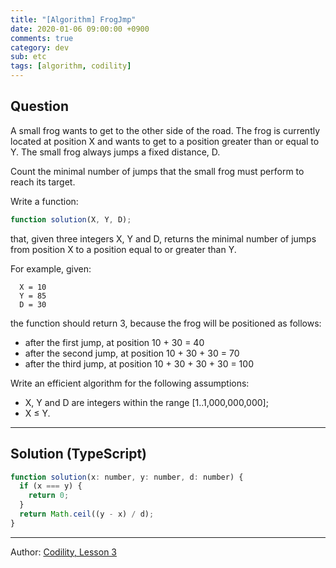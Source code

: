 ```yaml
---
title: "[Algorithm] FrogJmp"
date: 2020-01-06 09:00:00 +0900
comments: true
category: dev
sub: etc
tags: [algorithm, codility]
---
```


## Question
A small frog wants to get to the other side of the road. The frog is currently located at position X and wants to get to a position greater than or equal to Y. The small frog always jumps a fixed distance, D.

Count the minimal number of jumps that the small frog must perform to reach its target.

Write a function:

```js
function solution(X, Y, D);
```

that, given three integers X, Y and D, returns the minimal number of jumps from position X to a position equal to or greater than Y.

For example, given:

```
  X = 10
  Y = 85
  D = 30
```

the function should return 3, because the frog will be positioned as follows:

* after the first jump, at position 10 + 30 = 40
* after the second jump, at position 10 + 30 + 30 = 70
* after the third jump, at position 10 + 30 + 30 + 30 = 100

Write an efficient algorithm for the following assumptions:

* X, Y and D are integers within the range [1..1,000,000,000];
* X ≤ Y.

---

## Solution (TypeScript)

```js
function solution(x: number, y: number, d: number) {
  if (x === y) {
    return 0;
  }
  return Math.ceil((y - x) / d);
}
```

---

Author: [Codility, Lesson 3](https://app.codility.com/programmers/lessons/3-time_complexity/frog_jmp/)